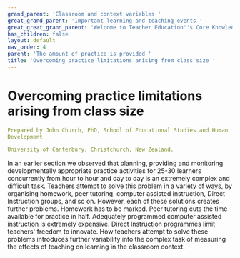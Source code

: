```yaml
---
grand_parent: 'Classroom and context variables '
great_grand_parent: 'Important learning and teaching events '
great_great_grand_parent: 'Welcome to Teacher Education''s Core Knowledge and Skills.'
has_children: false
layout: default
nav_order: 4
parent: 'The amount of practice is provided '
title: 'Overcoming practice limitations arising from class size '
---
```

# Overcoming practice limitations arising from class size


```yaml
Prepared by John Church, PhD, School of Educational Studies and Human
Development

University of Canterbury, Christchurch, New Zealand.
```


In an earlier section we observed that planning, providing and
monitoring developmentally appropriate practice activities for 25-30
learners concurrently from hour to hour and day to day is an extremely
complex and difficult task. Teachers attempt to solve this problem in a
variety of ways, by organising homework, peer tutoring, computer
assisted instruction, Direct Instruction groups, and so on. However,
each of these solutions creates further problems. Homework has to be
marked. Peer tutoring cuts the time available for practice in half.
Adequately programmed computer assisted instruction is extremely
expensive. Direct Instruction programmes limit teachers' freedom to
innovate. How teachers attempt to solve these problems introduces
further variability into the complex task of measuring the effects of
teaching on learning in the classroom context.
